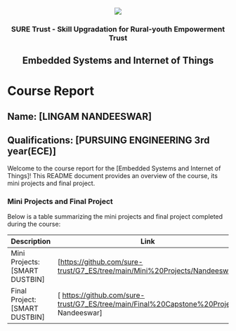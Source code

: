 <!-- PROJECT LOGO -->
<br />

<div align="center">
   <img src='https://user-images.githubusercontent.com/73131499/166115643-d3187f47-d38f-41b2-ae42-5ecbbc60de14.png' />


<h3 align="center">SURE Trust - Skill Upgradation for Rural-youth Empowerment Trust</h3>
  <h2>Embedded Systems and Internet of Things</h2>
</div>

# Course Report

## Name: [LINGAM NANDEESWAR]

## Qualifications: [PURSUING ENGINEERING 3rd year(ECE)]
Welcome to the course report for the [Embedded Systems and Internet of Things]! This README document provides an overview of the course, its mini projects and final project.

### Mini Projects and Final Project

Below is a table summarizing the mini projects and final project completed during the course:

| Description                               | Link                                    |
|-------------------------------------------|-----------------------------------------|
| Mini Projects: [SMART DUSTBIN]     | [https://github.com/sure-trust/G7_ES/tree/main/Mini%20Projects/Nandeeswar]                         |
| Final Project: [SMART DUSTBIN]     | [ https://github.com/sure-trust/G7_ES/tree/main/Final%20Capstone%20Project Nandeeswar]                         |
